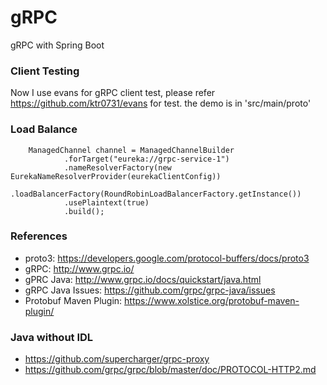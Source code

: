 gRPC
====
gRPC with Spring Boot

### Client Testing
Now I use evans for gRPC client test, please refer https://github.com/ktr0731/evans for test. the demo is in 'src/main/proto'

### Load Balance

```
    ManagedChannel channel = ManagedChannelBuilder
            .forTarget("eureka://grpc-service-1")
            .nameResolverFactory(new EurekaNameResolverProvider(eurekaClientConfig))
            .loadBalancerFactory(RoundRobinLoadBalancerFactory.getInstance())
            .usePlaintext(true)
            .build();

```
### References

* proto3: https://developers.google.com/protocol-buffers/docs/proto3
* gRPC:  http://www.grpc.io/
* gPRC Java: http://www.grpc.io/docs/quickstart/java.html
* gRPC Java Issues: https://github.com/grpc/grpc-java/issues
* Protobuf Maven Plugin: https://www.xolstice.org/protobuf-maven-plugin/

### Java without IDL

* https://github.com/supercharger/grpc-proxy
* https://github.com/grpc/grpc/blob/master/doc/PROTOCOL-HTTP2.md
